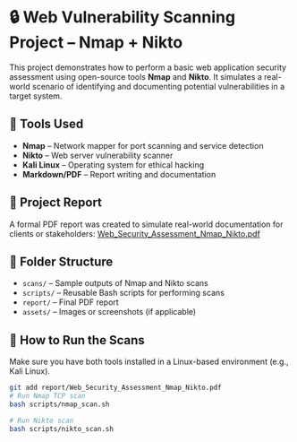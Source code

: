 # 🔒 Web Vulnerability Scanning Project – Nmap + Nikto

This project demonstrates how to perform a basic web application security assessment using open-source tools **Nmap** and **Nikto**. It simulates a real-world scenario of identifying and documenting potential vulnerabilities in a target system.

## 🧰 Tools Used

- **Nmap** – Network mapper for port scanning and service detection
- **Nikto** – Web server vulnerability scanner
- **Kali Linux** – Operating system for ethical hacking
- **Markdown/PDF** – Report writing and documentation

## 📄 Project Report

A formal PDF report was created to simulate real-world documentation for clients or stakeholders:
[Web_Security_Assessment_Nmap_Nikto.pdf](./report/Web_Security_Assessment_Nmap_Nikto.pdf)

## 📁 Folder Structure

- `scans/` – Sample outputs of Nmap and Nikto scans
- `scripts/` – Reusable Bash scripts for performing scans
- `report/` – Final PDF report
- `assets/` – Images or screenshots (if applicable)

## 🚀 How to Run the Scans

Make sure you have both tools installed in a Linux-based environment (e.g., Kali Linux).

```bash
git add report/Web_Security_Assessment_Nmap_Nikto.pdf
# Run Nmap TCP scan
bash scripts/nmap_scan.sh

# Run Nikto scan
bash scripts/nikto_scan.sh
